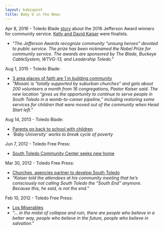 ```yaml
---
layout: babyupost
title: Baby U in the News
---
```



 Apr 8, 2016 - Toledo Blade [story](http://www.toledoblade.com/local/2016/04/08/4-awarded-recognition-for-community-service.html) about the 2016 Jefferson Award winners for community service. [Kelly and David Kaiser](http://babyutoledo.com/15/our-story) were finalists.
- _"The Jefferson Awards recognize community “unsung heroes” devoted to public service. The prize has been nicknamed the Nobel Prize for community service. The awards are sponsored by The Blade, Buckeye CableSystem, WTVG-13, and Leadership Toledo."_


Aug 1, 2015 - Toledo Blade:
 - [3 area places of faith are 1 in building community](http://www.toledoblade.com/Religion/2015/08/01/3-area-places-of-faith-are-1-in-building-community.html)
 - _"Mosaic is “totally supported by suburban churches” and gets about 200 volunteers a month from 16 congregations, Pastor Kaiser said. The new location “gives us the opportunity to continue to serve people in South Toledo in a womb-to-career pipeline,” including restoring some services for children that were moved out of the community when Head Start left."_


Aug 14, 2013 - Toledo Blade:
 - [Parents go back to school with children](http://toledoblade.com/Education/2013/08/15/Parents-go-back-to-school-with-children-Copy.html) 
 - _‘Baby University’ works to *break cycle of poverty*_


Jun 7, 2012 - Toledo Free Press:
 - [South Toledo Community Center seeks new home](http://babyutoledo.com/263/jun-2012-toledo-free-press-article-that-mentions-mosaic-ministries)


Mar 30, 2012 - Toledo Free Press:
 - [Churches, agencies partner to develop South Toledo](http://babyutoledo.com/257/mar-2012-toledo-free-press-article-that-mentions-mosaic-ministries)
- _"Kaiser told the attendees at his community meeting that he’s consciously not calling South Toledo the “South End” anymore. Because this, he said, is not the end."_


Feb 10, 2012 - Toledo Free Press:
 - [Los Miserables](http://babyutoledo.com/251/feb-2012-toledo-free-press-article-about-mosaic-ministries)
- _"... in the midst of collapse and ruin, there are people who believe in a better way, people who believe in the future, people who believe in salvation."_
